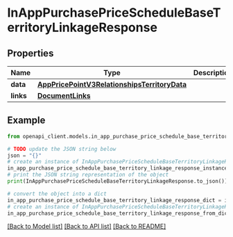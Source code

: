 # InAppPurchasePriceScheduleBaseTerritoryLinkageResponse


## Properties

Name | Type | Description | Notes
------------ | ------------- | ------------- | -------------
**data** | [**AppPricePointV3RelationshipsTerritoryData**](AppPricePointV3RelationshipsTerritoryData.md) |  | 
**links** | [**DocumentLinks**](DocumentLinks.md) |  | 

## Example

```python
from openapi_client.models.in_app_purchase_price_schedule_base_territory_linkage_response import InAppPurchasePriceScheduleBaseTerritoryLinkageResponse

# TODO update the JSON string below
json = "{}"
# create an instance of InAppPurchasePriceScheduleBaseTerritoryLinkageResponse from a JSON string
in_app_purchase_price_schedule_base_territory_linkage_response_instance = InAppPurchasePriceScheduleBaseTerritoryLinkageResponse.from_json(json)
# print the JSON string representation of the object
print(InAppPurchasePriceScheduleBaseTerritoryLinkageResponse.to_json())

# convert the object into a dict
in_app_purchase_price_schedule_base_territory_linkage_response_dict = in_app_purchase_price_schedule_base_territory_linkage_response_instance.to_dict()
# create an instance of InAppPurchasePriceScheduleBaseTerritoryLinkageResponse from a dict
in_app_purchase_price_schedule_base_territory_linkage_response_from_dict = InAppPurchasePriceScheduleBaseTerritoryLinkageResponse.from_dict(in_app_purchase_price_schedule_base_territory_linkage_response_dict)
```
[[Back to Model list]](../README.md#documentation-for-models) [[Back to API list]](../README.md#documentation-for-api-endpoints) [[Back to README]](../README.md)


